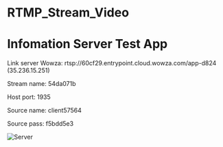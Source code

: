 # RTMP_Stream_Video


# Infomation Server Test App
 
<p>Link server Wowza: 	rtsp://60cf29.entrypoint.cloud.wowza.com/app-d824 (35.236.15.251)</p>
<p>Stream name: 54da071b</p>
<p>Host port: 1935</p>
<p>Source name: client57564</p>
<p>Source pass: f5bdd5e3</p>

![Server](drawable/Server_Livestream.jpg)
